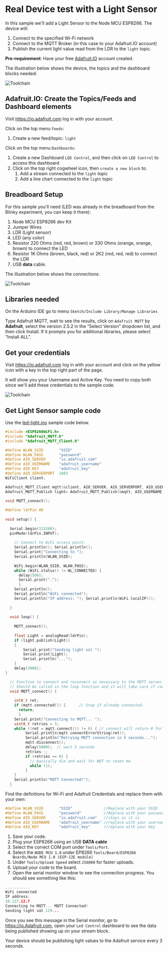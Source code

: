# Real Device test with a Light Sensor

In this sample we'll add a Light Sensor to the Node MCU ESP8266. The device will:

1. Connect to the specified Wi-Fi network
1. Connect to the MQTT Broker (in this case to your Adafruit.IO account)
1. Publish the current light value read from the LDR to the `light` topic.

**Pre-requirement**: Have your free [Adafruit.IO](https://io.adafruit.com) account created.

The illustration below shows the device, the topics and the dashboard blocks needed:

![Toolchain](../Images/ldr-flow.png)

## Adafruit.IO: Create the Topics/Feeds and Dashboard elements

Visit https://io.adafruit.com log in with your account.

Click on the top menu `Feeds`:

1. Create a new feed/topic: `light`

Click on the top menu `Dashboards`:

1. Create a new Dashboard `LED Control`, and then click on `LED Control` to access this dashboard
1. Click on the top right cogwheel icon, then `create a new block` to:
   1. Add a stream connected to the `light` topic
   1. Add a line chart connected to the `light` topic

## Breadboard Setup

For this sample you'll need (LED was already in the breadboard from the Blinky experiment, you can keep it there):

1. Node MCU ESP8266 dev Kit
1. Jumper Wires
1. LDR (Light sensor)
1. LED (any color)
1. Resistor 220 Ohms (red, red, brown) or 330 Ohms (orange, orange, brown) to connect the LED
1. Resistor 1K Ohms (brown, black, red) or 2K2 (red, red, red) to connect the LDR
1. USB **data** cable.

The illustration below shows the connections:

![Toolchain](../Images/led-setup.png)

## Libraries needed

On the Arduino IDE go to menu `Sketch/Include Library/Manage Libraries`

Type Adafruit MQTT, wait to see the results, click on `Adafruit MQTT` by **Adafruit**, select the version 2.5.2 in the “Select Version” dropdown list, and then click Install. If it prompts you for additional libraries, please select “Install ALL”.

## Get your credentials

Visit https://io.adafruit.com log in with your account and click on the yellow icon with a key in the top right part of the page.

It will show you your Username and Active Key. You need to copy both since we'll add these credentials to the sample code.

![Toolchain](../Images/credentials.png)

## Get Light Sensor sample code

Use the [led-light.ino](../LED-Light/light-sensor/light-sensor.ino) sample code below.

```c
#include <ESP8266WiFi.h>
#include "Adafruit_MQTT.h"
#include "Adafruit_MQTT_Client.h"

#define WLAN_SSID       "SSID"
#define WLAN_PASS       "password"
#define AIO_SERVER      "io.adafruit.com"
#define AIO_USERNAME    "adafruit_username"
#define AIO_KEY         "adafruit_key"
#define AIO_SERVERPORT  1883                   
WiFiClient client;

Adafruit_MQTT_Client mqtt(&client, AIO_SERVER, AIO_SERVERPORT, AIO_USERNAME, AIO_KEY);
Adafruit_MQTT_Publish light= Adafruit_MQTT_Publish(&mqtt, AIO_USERNAME "/feeds/light");
  
void MQTT_connect();

#define ldrPin A0
   
void setup() {
    
  Serial.begin(115200);
  pinMode(ldrPin,INPUT);
     
    // Connect to WiFi access point.
    Serial.println(); Serial.println();
    Serial.print("Connecting to ");
    Serial.println(WLAN_SSID);
  
    WiFi.begin(WLAN_SSID, WLAN_PASS);
    while (WiFi.status() != WL_CONNECTED) {
      delay(500);
      Serial.print(".");
      }
    Serial.println();
    Serial.println("WiFi connected");
    Serial.println("IP address: "); Serial.println(WiFi.localIP());
  
  }
     
  void loop() {
  
    MQTT_connect();
   
    float Light = analogRead(ldrPin);
    if (light.publish(Light)) 
    {
        Serial.print("Sending light val ");
        Serial.print(Light);
        Serial.println("...");
    }
    delay(3000);
}

  // Function to connect and reconnect as necessary to the MQTT server.
  // Should be called in the loop function and it will take care if connecting.
  void MQTT_connect() {
    
    int8_t ret;
    if (mqtt.connected()) {      // Stop if already connected.
      return;
      }
    Serial.print("Connecting to MQTT... ");
    uint8_t retries = 3;
    while ((ret = mqtt.connect()) != 0) { // connect will return 0 for connected
         Serial.println(mqtt.connectErrorString(ret));
         Serial.println("Retrying MQTT connection in 5 seconds...");
         mqtt.disconnect();
         delay(5000);  // wait 5 seconds
         retries--;
         if (retries == 0) {
           // basically die and wait for WDT to reset me
           while (1);
         }
    }
    Serial.println("MQTT Connected!");
  }

```

Find the definitions for Wi-Fi and Adafruit Credentials and replace them with your own:

```C
#define WLAN_SSID       "SSID"              //Replace with your SSID
#define WLAN_PASS       "password"          //Replace with your password
#define AIO_SERVER      "io.adafruit.com"   //stays as it is
#define AIO_USERNAME    "adafruit_username" //replace with your username
#define AIO_KEY         "adafruit_key"      //replace with your key
```

1. Save your code.
1. Plug your ESP8266 using an USB **DATA cable**
1. Select the correct COM port under `Tools/Port`.
1. Select the `NODE MCU 1.0` under EP8266 `Tools/Board/ESP8266 Boards/Node MCU 1.0 (ESP-12E module)`
1. Under `Tools/Upload Speed` select `256000` for faster uploads.
1. Upload your code to the board.
1. Open the serial monitor window to see the connection progress. You should see something like this:

```C
...........
WiFi connected
IP address:
10.127.12.7
Connecting to MQTT... MQTT Connected!
Sending light val 129...
```

Once you see this message in the Serial monitor, go to https://io.Adafruit.com, open your `Led Control` dashboard to see the data being published showing up on your stream block.

Your device should be publishing light values to the Adafruit service every 3 seconds.
